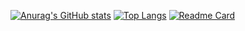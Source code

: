 [![Anurag's GitHub stats](https://github-readme-stats.vercel.app/api?username=Lucid1ty&show_icons=true&theme=radical)](https://github.com/Lucid1ty)
[![Top Langs](https://github-readme-stats.vercel.app/api/top-langs/?username=Lucid1ty)](https://github.com/Lucid1ty)
[![Readme Card](https://github-readme-stats.vercel.app/api/pin/?username=Lucid1ty&repo=cs61a)](https://github.com/Lucid1ty/cs61a)

